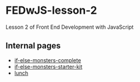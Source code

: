 # FEDwJS-lesson-2

Lesson 2 of Front End Development with JavaScript

## Internal pages

- [if-else-monsters-complete](https://olifante.github.io/FEDwJS-lesson-2/if-else-monsters-complete/)
- [if-else-monsters-starter-kit](https://olifante.github.io/FEDwJS-lesson-2/if-else-monsters-starter-kit/)
- [lunch](https://olifante.github.io/FEDwJS-lesson-2/lunch/)
